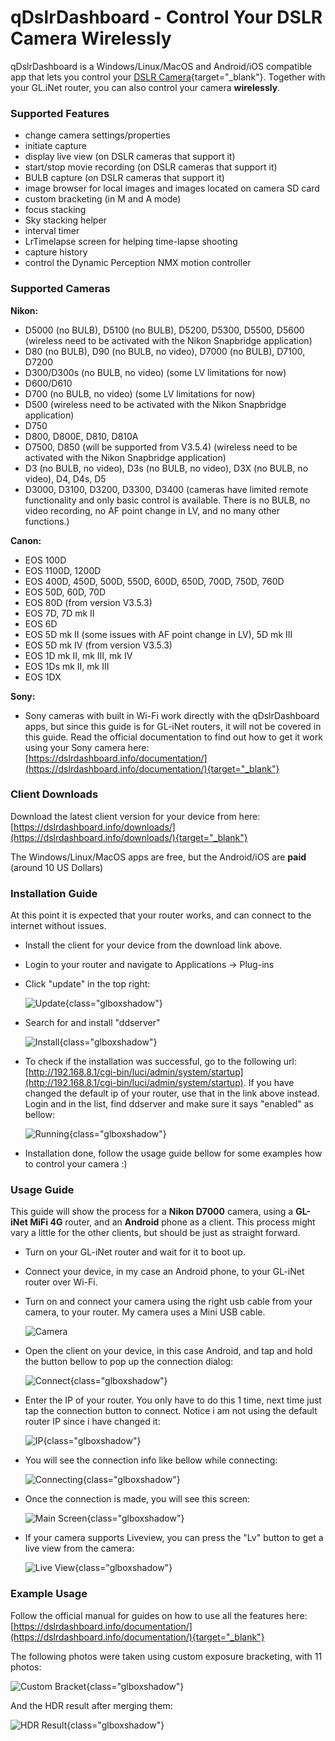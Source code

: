 # qDslrDashboard - Control Your DSLR Camera Wirelessly

qDslrDashboard is a Windows/Linux/MacOS and Android/iOS compatible app that lets you control your [DSLR Camera](https://en.wikipedia.org/wiki/Digital_single-lens_reflex_camera){target="_blank"}. Together with your GL.iNet router, you can also control your camera **wirelessly**.

### Supported Features
 - change camera settings/properties
 - initiate capture
 - display live view (on DSLR cameras that support it)
 - start/stop movie recording (on DSLR cameras that support it)
 - BULB capture (on DSLR cameras that support it)
 - image browser for local images and images located on camera SD card
 - custom bracketing (in M and A mode)
 - focus stacking
 - Sky stacking helper
 - interval timer
 - LrTimelapse screen for helping time-lapse shooting
 - capture history
 - control the Dynamic Perception NMX motion controller

### Supported Cameras

**Nikon:**

 - D5000 (no BULB), D5100 (no BULB), D5200, D5300, D5500, D5600 (wireless need to be activated with the Nikon Snapbridge application)
 - D80 (no BULB), D90 (no BULB, no video), D7000 (no BULB), D7100, D7200
 - D300/D300s (no BULB, no video) (some LV limitations for now)
 - D600/D610
 - D700 (no BULB, no video) (some LV limitations for now)
 - D500 (wireless need to be activated with the Nikon Snapbridge application)
 - D750
 - D800, D800E, D810, D810A
 - D7500, D850 (will be supported from V3.5.4) (wireless need to be activated with the Nikon Snapbridge application)
 - D3 (no BULB, no video), D3s (no BULB, no video), D3X (no BULB, no video), D4, D4s, D5
 - D3000, D3100, D3200, D3300, D3400 (cameras have limited remote functionality and only basic control is available. There is no BULB, no video recording, no AF point change in LV, and no many other functions.)

**Canon:**

 - EOS 100D
 - EOS 1100D, 1200D
 - EOS 400D, 450D, 500D, 550D, 600D, 650D, 700D, 750D, 760D
 - EOS 50D, 60D, 70D
 - EOS 80D (from version V3.5.3)
 - EOS 7D, 7D mk II
 - EOS 6D
 - EOS 5D mk II (some issues with AF point change in LV), 5D mk III
 - EOS 5D mk IV (from version V3.5.3)
 - EOS 1D mk II, mk III, mk IV
 - EOS 1Ds mk II, mk III
 - EOS 1DX

**Sony:**

 - Sony cameras with built in Wi-Fi work directly with the qDslrDashboard apps, but since this guide is for GL-iNet routers, it will not be covered in this guide. Read the official documentation to find out how to get it work using your Sony camera here: [https://dslrdashboard.info/documentation/](https://dslrdashboard.info/documentation/){target="_blank"}

### Client Downloads

Download the latest client version for your device from here:
[https://dslrdashboard.info/downloads/](https://dslrdashboard.info/downloads/){target="_blank"}

The Windows/Linux/MacOS apps are free, but the Android/iOS are **paid** (around 10  US Dollars)

### Installation Guide

At this point it is expected that your router works, and can connect to the internet without issues.

 - Install the client for your device from the download link above.
 - Login to your router and navigate to Applications -> Plug-ins
 - Click "update" in the top right:

    ![Update](https://static.gl-inet.com/docs/en/3/tutorials/qdslrdashboard/qdslr1.png){class="glboxshadow"}

 - Search for and install "ddserver"

    ![Install](https://static.gl-inet.com/docs/en/3/tutorials/qdslrdashboard/qdslr2.png){class="glboxshadow"}

 - To check if the installation was successful, go to the following url: [http://192.168.8.1/cgi-bin/luci/admin/system/startup](http://192.168.8.1/cgi-bin/luci/admin/system/startup). If you have changed the default ip of your router, use that in the link above instead. Login and in the list, find ddserver and make sure it says "enabled" as bellow:

    ![Running](https://static.gl-inet.com/docs/en/3/tutorials/qdslrdashboard/qdslr3.png){class="glboxshadow"}

 - Installation done, follow the usage guide bellow for some examples how to control your camera :)

### Usage Guide

This guide will show the process for a **Nikon D7000** camera, using a **GL-iNet MiFi 4G** router, and an **Android** phone as a client.
This process might vary a little for the other clients, but should be just as straight forward.

 - Turn on your GL-iNet router and wait for it to boot up.
 - Connect your device, in my case an Android phone, to your GL-iNet router over Wi-Fi.
 - Turn on and connect your camera using the right usb cable from your camera, to your router. My camera uses a Mini USB cable.

    ![Camera](https://static.gl-inet.com/docs/en/3/tutorials/qdslrdashboard/qdslr4.jpg)

 - Open the client on your device, in this case Android, and tap and hold the button bellow to pop up the connection dialog:

    ![Connect](https://static.gl-inet.com/docs/en/3/tutorials/qdslrdashboard/qdslr5.png){class="glboxshadow"}

 - Enter the IP of your router. You only have to do this 1 time, next time just tap the connection button to connect.
Notice i am not using the default router IP since i have changed it:

    ![IP](https://static.gl-inet.com/docs/en/3/tutorials/qdslrdashboard/qdslr6.png){class="glboxshadow"}

 - You will see the connection info like bellow while connecting:

    ![Connecting](https://static.gl-inet.com/docs/en/3/tutorials/qdslrdashboard/qdslr7.png){class="glboxshadow"}

 - Once the connection is made, you will see this screen:

    ![Main Screen](https://static.gl-inet.com/docs/en/3/tutorials/qdslrdashboard/qdslr8.png){class="glboxshadow"}

 - If your camera supports Liveview, you can press the "Lv" button to get a live view from the camera:

    ![Live View](https://static.gl-inet.com/docs/en/3/tutorials/qdslrdashboard/qdslr9.png){class="glboxshadow"}

### Example Usage

Follow the official manual for guides on how to use all the features here:
[https://dslrdashboard.info/documentation/](https://dslrdashboard.info/documentation/){target="_blank"}

The following photos were taken using custom exposure bracketing, with 11 photos:

![Custom Bracket](https://static.gl-inet.com/docs/en/3/tutorials/qdslrdashboard/qdslr10.png){class="glboxshadow"}

And the HDR result after merging them:

![HDR Result](https://static.gl-inet.com/docs/en/3/tutorials/qdslrdashboard/qdslr11.jpg){class="glboxshadow"}
